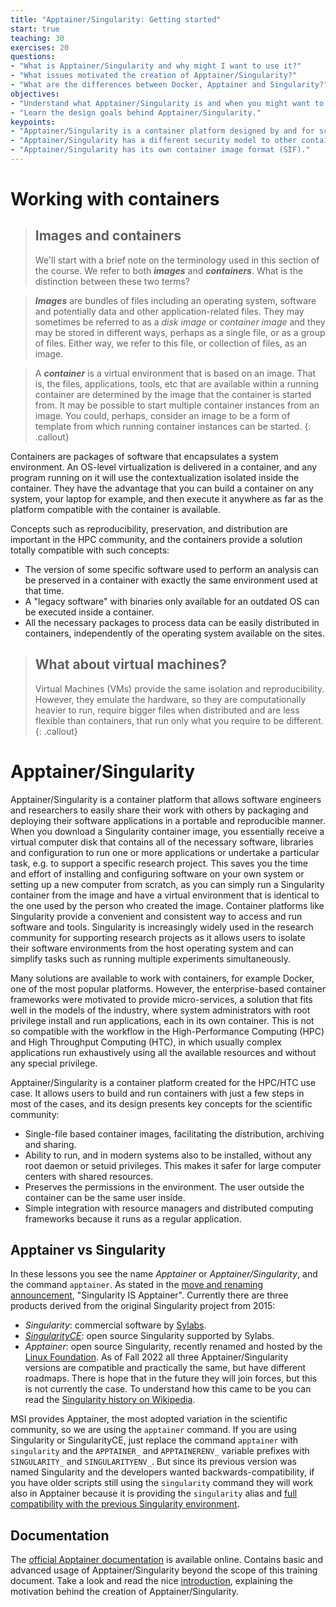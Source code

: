 ```yaml
---
title: "Apptainer/Singularity: Getting started"
start: true
teaching: 30
exercises: 20
questions:
- "What is Apptainer/Singularity and why might I want to use it?"
- "What issues motivated the creation of Apptainer/Singularity?"
- "What are the differences between Docker, Apptainer and Singularity?"
objectives:
- "Understand what Apptainer/Singularity is and when you might want to use it."
- "Learn the design goals behind Apptainer/Singularity."
keypoints:
- "Apptainer/Singularity is a container platform designed by and for scientists."
- "Apptainer/Singularity has a different security model to other container platforms, one of the key reasons that it is well suited to HPC and cluster environments. User inside the container = user outside."
- "Apptainer/Singularity has its own container image format (SIF)."
---
```



# Working with containers

> ## Images and containers
> We'll start with a brief note on the terminology used in this section of the course. We refer to both **_images_** and **_containers_**. What is the distinction between these two terms? 

> **_Images_** are bundles of files including an operating system, software and potentially data and other application-related files. They may sometimes be referred to as a _disk image_ or _container image_ and they may be stored in different ways, perhaps as a single file, or as a group of files. Either way, we refer to this file, or collection of files, as an image.

> A **_container_** is a virtual environment that is based on an image. That is, the files, applications, tools, etc that are available within a running container are determined by the image that the container is started from. It may be possible to start multiple container instances from an image. You could, perhaps, consider an image to be a form of template from which running container instances can be started.
{: .callout}

Containers are packages of software that encapsulates a system environment. An OS-level virtualization is delivered in a container, and any program running on it will use the contextualization isolated inside the container. They have the advantage that you can build a container on any system, your laptop for example, and then execute it anywhere as far as the platform compatible with the container is available.

Concepts such as reproducibility, preservation, and distribution are important in the HPC community, and the containers provide a solution totally compatible with such concepts:

- The version of some specific software used to perform an analysis can be preserved in a container with exactly the same environment used at that time.
- A "legacy software" with binaries only available for an outdated OS can be executed inside a container.
- All the necessary packages to process data can be easily distributed in containers, independently of the operating system available on the sites.


> ## What about virtual machines?
> Virtual Machines (VMs) provide the same isolation and reproducibility. However, they emulate the hardware, so they are computationally heavier to run, require bigger files when distributed and are less flexible than containers, that run only what you require to be different.
{: .callout}


# Apptainer/Singularity
Apptainer/Singularity is a container platform that allows software engineers and researchers to easily share their work with others by packaging and deploying their software applications in a portable and reproducible manner. When you download a Singularity container image, you essentially receive a virtual computer disk that contains all of the necessary software, libraries and configuration to run one or more applications or undertake a particular task, e.g. to support a specific research project. This saves you the time and effort of installing and configuring software on your own system or setting up a new computer from scratch, as you can simply run a Singularity container from the image and have a virtual environment that is identical to the one used by the person who created the image. Container platforms like Singularity provide a convenient and consistent way to access and run software and tools. Singularity is increasingly widely used in the research community for supporting research projects as it allows users to isolate their software environments from the host operating system and can simplify tasks such as running multiple experiments simultaneously.

Many solutions are available to work with containers, for example Docker, one of the most popular platforms. However, the enterprise-based container frameworks were motivated to provide micro-services, a solution that fits well in the models of the industry, where system administrators with root privilege install and run applications, each in its own container. This is not so compatible with the workflow in the High-Performance Computing (HPC) and High Throughput Computing (HTC), in which usually complex applications run exhaustively using all the available resources and without any special privilege.

Apptainer/Singularity is a container platform created for the HPC/HTC use case. It allows users to build and run containers with just a few steps in most of the cases, and its design presents key concepts for the scientific community:

- Single-file based container images, facilitating the distribution, archiving and sharing.
- Ability to run, and in modern systems also to be installed, without any root daemon or setuid privileges. This makes it safer for large computer centers with shared resources.
- Preserves the permissions in the environment. The user outside the container can be the same user inside.
- Simple integration with resource managers and distributed computing frameworks because it runs as a regular application.

## Apptainer vs Singularity
In these lessons you see the name *Apptainer* or *Apptainer/Singularity*, and the command `apptainer`.
As stated in the [move and renaming announcement](https://apptainer.org/news/community-announcement-20211130/), "Singularity IS Apptainer".
Currently there are three products derived from the original Singularity project from 2015:
* *Singularity*: commercial software by [Sylabs](https://sylabs.io/).
* [*SingularityCE*](https://sylabs.io/2022/06/singularityce-is-singularity/): open source Singularity supported by Sylabs.
* *Apptainer*: open source Singularity, recently renamed and hosted by the [Linux Foundation](https://www.linuxfoundation.org/).
As of Fall 2022 all three Apptainer/Singularity versions are compatible and practically the same, but have different roadmaps.
There is hope that in the future they will join forces, but this is not currently the case.
To understand how this came to be you can read the [Singularity history on Wikipedia](https://en.wikipedia.org/wiki/Singularity_%28software%29#History).

MSI provides Apptainer, the most adopted variation in the scientific community, so we are using the `apptainer` command.
If you are using Singularity or SingularityCE, just replace the command `apptainer` with `singularity` and the
`APPTAINER_` and  `APPTAINERENV_` variable prefixes  with `SINGULARITY_` and  `SINGULARITYENV_`.
 But since its previous version was named Singularity and the developers wanted backwards-compatibility, if you have older scripts still using the `singularity` command they will work also in Apptainer because it is providing the `singularity` alias
and [full compatibility with the previous Singularity environment](https://apptainer.org/docs/user/main/singularity_compatibility.html).

## Documentation
The [official Apptainer documentation](https://apptainer.org/docs/) is available online. Contains basic and advanced
usage of Apptainer/Singularity beyond the scope of this training document. Take a look and read the nice
[introduction](https://apptainer.org/docs/user/main/introduction.html), explaining the motivation behind the
creation of Apptainer/Singularity.



